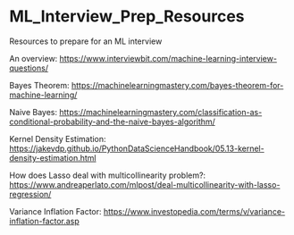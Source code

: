 # ML_Interview_Prep_Resources
Resources to prepare for an ML interview

An overview: https://www.interviewbit.com/machine-learning-interview-questions/

Bayes Theorem: https://machinelearningmastery.com/bayes-theorem-for-machine-learning/

Naive Bayes: https://machinelearningmastery.com/classification-as-conditional-probability-and-the-naive-bayes-algorithm/

Kernel Density Estimation: https://jakevdp.github.io/PythonDataScienceHandbook/05.13-kernel-density-estimation.html

How does Lasso deal with multicollinearity problem?: https://www.andreaperlato.com/mlpost/deal-multicollinearity-with-lasso-regression/

Variance Inflation Factor: https://www.investopedia.com/terms/v/variance-inflation-factor.asp
